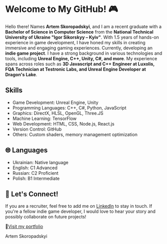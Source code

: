 # Welcome to My GitHub! 🎮
Hello there! Names **Artem Skoropadskyi**, and I am a recent graduate with a **Bachelor of Science in Computer Science** from the **National Technical University of Ukraine "Igor Sikorskyy – Kyiv"**. With 1.5 years of hands-on experience in game development, I have honed my skills in creating immersive and engaging gaming experiences.
Currently, developing an **indie game project**. I have a strong background in various technologies and tools, including **Unreal Engine, C++, Unity, C#, and more**. My experience spans across roles such as **3D Javascript and C++ Engineer at Luxolis, FQA Technician at Testronic Labs, and Unreal Engine Developer at Dragon's Lake**.

## Skills
- Game Development: Unreal Engine, Unity
- Programming Languages: C++, C#, Python, JavaScript
- Graphics: DirectX, HLSL, OpenGL, Three.JS
- Machine Learning: TensorFlow
- Web Development: HTML, CSS, Node.js, React.js
- Version Control: GitHub
- Others: Custom shaders, memory management optimization

## 🌐 Languages
- Ukrainian: Native language
- English: C1 Advanced
- Russian: C2 Proficient
- Polish: B1 Intermediate

## 🤝 Let's Connect!
If you are a recruiter, feel free to add me on [LinkedIn](https://www.linkedin.com/in/artem-skoropadskyi/) to stay in touch. If you're a fellow indie game developer, I would love to hear your story and possibly collaborate on future projects!

🔗[Visit my portfolio](https://l1ghtboro.github.io/artem-skoropadskyi-portfolio/)

Artem Skoropadskyi
